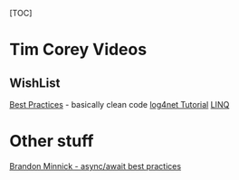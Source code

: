 [TOC]

# Tim Corey Videos

## WishList

[Best Practices](https://www.youtube.com/watch?v=-9b8NRqjUFM)  - basically clean code
[log4net Tutorial](https://www.youtube.com/watch?v=2lAdQ_QwNww)
[LINQ](https://www.youtube.com/watch?v=yClSNQdVD7g)





# Other stuff

[Brandon Minnick - async/await best practices](https://www.youtube.com/watch?v=My2gAv5Vrkk)